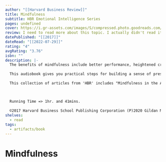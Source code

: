 ```yaml
---
author: "[[Harvard Business Review]]"
title: Mindfulness
subtitle: HBR Emotional Intelligence Series
pages: undefined
cover: https://i.gr-assets.com/images/S/compressed.photo.goodreads.com/books/1611800000l/56863374._SX318_.jpg
review: I need to read more about this topic. I actually didn't read it, but listened to an audiobook.
datePublished: "[[2017]]"
dateRead: "[[2022-07-29]]"
rating: "4"
avgRating: "3.76"
isbn: ""
description: |-
  The benefits of mindfulness include better performance, heightened creativity, deeper self-awareness, and increased charisma - not to mention greater peace of mind.  
    
  This audiobook gives you practical steps for building a sense of presence into your daily work routine. It also explains the science behind mindfulness and why it works and gives clear-eyed warnings about the pitfalls of the fad.  
    
  This collection of articles from 'HBR' includes "Mindfulness in the Age of Complexity", and interview with Ellen Langer, by Alison Beard; "Mindfulness Can Literally Change Your Brain", by Christina Congleton, Britta K. Hölzel, and Sara W. Lazar; "How to Practice Mindfulness Throughout Your Work Day", by Rasmus Hougaard and Jacqueline Carter; "Resilience for the Rest of Us"; by Daniel Goleman; "Emotional Agility: How Effective Leaders Manage Their Thoughts and Feelings", by Susan David and Christina Congleton; "Don't Let Power Corrupt You", by Dacher Keltner; "Mindfulness for People Who Are Too Busy to Meditate", by Maria Gonzalez; "Is Something Lost When We Use Mindfulness as a Productivity Tool?", by Charlotte Lieberman; and "There Are Risks to Mindfulness at Work", by David Brendel.  
    
    
    
  Running Time => 1hr. and 41mins.  
    
  ©2017 Harvard Business School Publishing Corporation (P)2020 Gildan Media
shelves:
  - read
tags:
  - artifacts/book
---
```

#  Mindfulness
